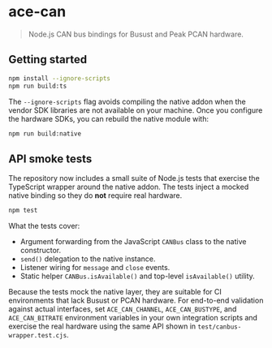 # ace-can

> Node.js CAN bus bindings for Busust and Peak PCAN hardware.

## Getting started

```bash
npm install --ignore-scripts
npm run build:ts
```

The `--ignore-scripts` flag avoids compiling the native addon when the vendor
SDK libraries are not available on your machine. Once you configure the hardware
SDKs, you can rebuild the native module with:

```bash
npm run build:native
```

## API smoke tests

The repository now includes a small suite of Node.js tests that exercise the
TypeScript wrapper around the native addon. The tests inject a mocked native
binding so they do **not** require real hardware.

```bash
npm test
```

What the tests cover:

- Argument forwarding from the JavaScript `CANBus` class to the native
  constructor.
- `send()` delegation to the native instance.
- Listener wiring for `message` and `close` events.
- Static helper `CANBus.isAvailable()` and top-level `isAvailable()` utility.

Because the tests mock the native layer, they are suitable for CI environments
that lack Busust or PCAN hardware. For end-to-end validation against actual
interfaces, set `ACE_CAN_CHANNEL`, `ACE_CAN_BUSTYPE`, and `ACE_CAN_BITRATE`
environment variables in your own integration scripts and exercise the
real hardware using the same API shown in `test/canbus-wrapper.test.cjs`.
